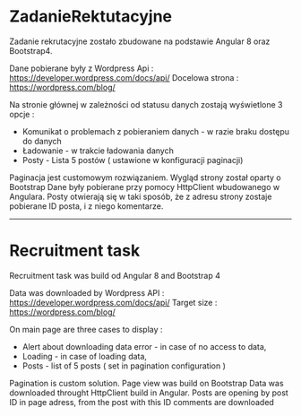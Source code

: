 # ZadanieRektutacyjne
Zadanie rekrutacyjne zostało zbudowane na podstawie Angular 8 oraz Bootstrap4. 


Dane pobierane były z Wordpress Api : https://developer.wordpress.com/docs/api/
Docelowa strona : https://wordpress.com/blog/

Na stronie głównej w zależności od statusu danych zostają wyświetlone 3 opcje : 
- Komunikat o problemach z pobieraniem danych - w razie braku dostępu do danych
- Ładowanie - w trakcie ładowania danych
- Posty - Lista 5 postów ( ustawione w konfiguracji paginacji)

Paginacja jest customowym rozwiązaniem.
Wygląd strony został oparty o Bootstrap
Dane były pobierane przy pomocy HttpClient wbudowanego w Angulara.
Posty otwierają się w taki sposób, że z adresu strony zostaje pobierane ID posta, i z niego komentarze.


-----------------------------------------------------------------------------------------

# Recruitment task
Recruitment task was build od Angular 8 and Bootstrap 4


Data was downloaded by Wordpress API : https://developer.wordpress.com/docs/api/
Target size : https://wordpress.com/blog/

On main page are three cases to display :
- Alert about downloading data error - in case of no access to data,
- Loading - in case of loading data,
- Posts - list of 5 posts ( set in pagination configuration )

Pagination is custom solution.
Page view was build on Bootstrap
Data was downloaded throught HttpClient build in Angular.
Posts are opening by post ID in page adress, from the post with this ID comments are downloaded

